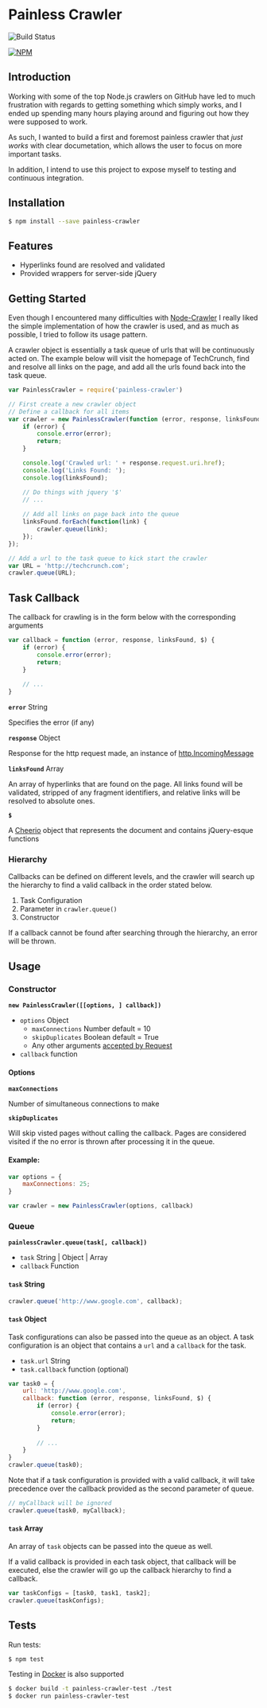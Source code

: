 
# Painless Crawler

![Build Status](https://travis-ci.org/skewedlines/PainlessCrawler.svg)

[![NPM](https://nodei.co/npm/painless-crawler.png?downloads=true&downloadRank=true&stars=true)](https://nodei.co/npm/painless-crawler/)

## Introduction
Working with some of the top Node.js crawlers on GitHub have led to much frustration with regards to getting something which simply works, and I ended up spending many hours playing around and figuring out how they were supposed to work.

As such, I wanted to build a first and foremost painless crawler that *just works* with clear documetation, which allows the user to focus on more important tasks.

In addition, I intend to use this project to expose myself to testing and continuous integration.

## Installation

```bash
$ npm install --save painless-crawler
```

## Features
- Hyperlinks found are resolved and validated 
- Provided wrappers for server-side jQuery
 
## Getting Started
Even though I encountered many difficulties with [Node-Crawler](https://github.com/sylvinus/node-crawler) I really liked the simple implementation of how the crawler is used, and as much as possible, I tried to follow its usage pattern. 

A crawler object is essentially a task queue of urls that will be continuously acted on. The example below will visit the homepage of TechCrunch, find and resolve all links on the page, and add all the urls found back into the task queue.

```javascript
var PainlessCrawler = require('painless-crawler')

// First create a new crawler object 
// Define a callback for all items
var crawler = new PainlessCrawler(function (error, response, linksFound, $) {
    if (error) {
        console.error(error);
        return;
    }

    console.log('Crawled url: ' + response.request.uri.href);
    console.log('Links Found: ');
    console.log(linksFound);

    // Do things with jquery '$'
    // ...
	
	// Add all links on page back into the queue
	linksFound.forEach(function(link) {
		crawler.queue(link);
	});
});

// Add a url to the task queue to kick start the crawler
var URL = 'http://techcrunch.com';
crawler.queue(URL);
```

## Task Callback

The callback for crawling is in the form below with the corresponding arguments 

```javascript
var callback = function (error, response, linksFound, $) {
	if (error) {
		console.error(error);
		return;
	}
	
	// ...
}
```

**`error`** String

Specifies the error (if any)

**`response`** Object

Response for the http request made, an instance of [http.IncomingMessage](https://nodejs.org/api/http.html#http_http_incomingmessage)

**`linksFound`** Array

An array of hyperlinks that are found on the page. All links found will be validated, stripped of any fragment identifiers,  and relative links will be resolved to absolute ones.

**`$`**

A [Cheerio](https://github.com/cheeriojs/cheerio) object that represents the document and contains jQuery-esque functions

### Hierarchy

Callbacks can be defined on different levels, and the crawler will search up the hierarchy to find a valid callback in the order stated below.

1. Task Configuration
2. Parameter in `crawler.queue()`
3. Constructor

If a callback cannot be found after searching through the hierarchy, an error will be thrown.

## Usage

### Constructor

**`new PainlessCrawler([[options, ] callback])`**

- `options` Object
	- `maxConnections` Number default = 10
	- `skipDuplicates` Boolean default = True 
	- Any other arguments [accepted by Request](https://github.com/request/request#requestoptions-callback)
- `callback` function


#### Options
**`maxConnections`**

Number of simultaneous connections to make

**`skipDuplicates`** 

Will skip visted pages without calling the callback. Pages are considered visited if the no error is thrown after processing it in the queue.


#### Example:
```javascript
var options = {
	maxConnections: 25;
}

var crawler = new PainlessCrawler(options, callback)
```

### Queue

**`painlessCrawler.queue(task[, callback])`**

- `task` String | Object | Array
- `callback` Function


#### `task` String
```javascript
crawler.queue('http://www.google.com', callback);
```

#### `task` Object
Task configurations can also be passed into the queue as an object. A task configuration is an object that contains a `url` and a `callback` for the task.

- `task.url` String
- `task.callback` function (optional)

```javascript
var task0 = {
	url: 'http://www.google.com',
	callback: function (error, response, linksFound, $) {
		if (error) {
			console.error(error);
			return;
		}
		
		// ...
	}
}
crawler.queue(task0);
```

Note that if a task configuration is provided with a valid callback, it will take precedence over the callback provided as the second parameter of queue. 

```javascript
// myCallback will be ignored
crawler.queue(task0, myCallback);
```

#### `task` Array

An array of `task` objects can be passed into the queue as well.

If a valid callback is provided in each task object, that callback will be executed, else the crawler will go up the callback hierarchy to find a callback.

```javascript
var taskConfigs = [task0, task1, task2];
crawler.queue(taskConfigs);
```

## Tests

Run tests: 
```bash
$ npm test
```

Testing in [Docker](https://www.docker.com) is also supported
```bash
$ docker build -t painless-crawler-test ./test
$ docker run painless-crawler-test
```
